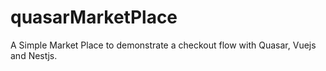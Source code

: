 # quasarMarketPlace
A Simple Market Place to demonstrate a checkout flow with Quasar, Vuejs and Nestjs.
